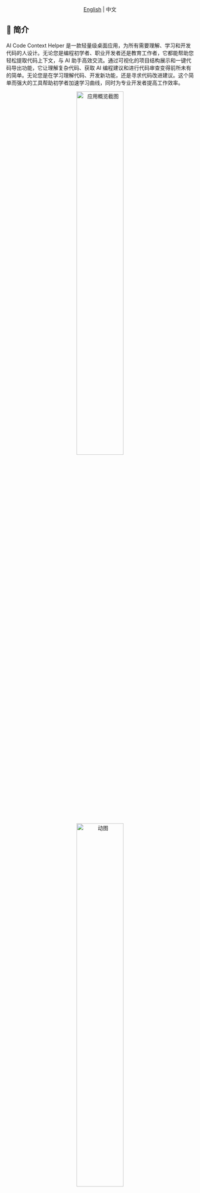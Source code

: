 <p align="center"><a href="README.md">English</a> | 中文<p>

## 📝 简介

AI Code Context Helper 是一款轻量级桌面应用，为所有需要理解、学习和开发代码的人设计。无论您是编程初学者、职业开发者还是教育工作者，它都能帮助您轻松提取代码上下文，与 AI 助手高效交流。通过可视化的项目结构展示和一键代码导出功能，它让理解复杂代码、获取 AI 编程建议和进行代码审查变得前所未有的简单。无论您是在学习理解代码、开发新功能，还是寻求代码改进建议。这个简单而强大的工具帮助初学者加速学习曲线，同时为专业开发者提高工作效率。

<p align="center">
  <img src="./_images/app_overview.png" width="50%" alt="应用概览截图">
</p>

<p align="center">
  <img src="./_images/app.gif" width="50%" alt="动图">
</p>

## 👥 适用人群

- **编程初学者**: 通过 AI 理解开源项目结构和代码逻辑，加速学习曲线
- **软件开发人员**: 在现有工作流中无缝集成 AI 编程助手，提高开发效率
- **代码审查者**: 快速提取项目模块代码，利用 AI 进行质量审查和优化建议
- **技术教育者**: 更有效地解释代码结构和实现细节，辅助教学过程
- **开源贡献者**: 快速熟悉新项目代码库，降低贡献门槛

## 🎯 主要应用场景

本工具让您可以轻松将代码内容传递给 AI 助手，实现以下场景：

- **代码学习**: 理解复杂项目结构和工作原理，提高学习效率
- **开发辅助**: 获取更准确的代码修改和功能实现建议
- **代码审查**: 进行自动化质量检查和性能优化分析
- **重构指导**: 基于完整上下文的代码改进建议
- **问题诊断**: 通过提供完整环境帮助 AI 更准确地定位问题

所有功能都在本地运行，不需要联网，确保您的代码隐私安全。

## 💡 核心使用场景

### 1. 代码学习与分析

轻松让 AI 帮你理解复杂代码库的工作原理：

1. **选择目标项目目录**：打开你想分析的项目
2. **复制完整项目结构**：使用"复制目录树"功能，让 AI 先了解整体架构
3. **提供核心代码文件**：选择关键文件，使用"复制路径与代码"一次性提供所有代码
4. **询问 AI 分析**：请求 AI 分析代码结构、解释工作原理或提供学习路径

> 以往理解一个复杂开源项目可能需要数天，现在可以先让 AI 提供整体概览和关键部分解析，大幅提升学习效率！

### 2. 代码修改与开发

快速获取 AI 编程辅助而不破坏现有工作流：

1. **定位需要修改的模块**：通过可视化树形结构找到相关文件
2. **导出相关代码上下文**：同时选择相关的多个文件（如模型、控制器和视图）
3. **描述修改需求**：向 AI 清晰描述你想实现的功能或修复的问题
4. **获取完整实现方案**：AI 会基于完整上下文提供准确的代码修改建议

> 相比单文件编辑器集成，这种方式能提供更完整的项目上下文，产生更准确、更具可操作性的代码建议

### 3. 代码审查与重构

让 AI 成为你的代码审查助手：

1. **选择待审查模块**：框选整个功能模块的所有文件
2. **一键复制所有相关代码**：包含完整的实现细节和文件路径
3. **请求 AI 审查**：获取关于代码质量、潜在问题和改进建议的反馈
4. **实施重构建议**：应用 AI 提供的优化方案

> 如果代码总量在 5000 行以内，可以一次性复制给主流 AI 助手进行全面分析，比传统代码审查更快、更全面

### 本地运行，保障隐私

- **完全离线工作**：软件在本地运行，不需要联网，不会上传任何代码
- **隐私保护**：您的代码仅在您主动复制时才会离开您的电脑
- **与任何 AI 助手兼容**：您可以自由选择使用哪种 AI 服务，完全由您控制代码分享范围



## ✨ 主要特性

### 智能文件管理

- **目录树可视化**：树形视图显示项目文件结构
- **文件类型识别**：自动检测文本文件编码，区分文本与二进制文件
- **高级筛选**：支持正则表达式过滤、.gitignore 规则应用和目录深度限制，便于处理大型项目

### 灵活选择与导出

- **多选支持**：可选择单个文件、多个文件或整个目录及其子目录
- **鼠标框选模式**：通过拖动鼠标一次性选择/取消选择多个文件
- **批量导出**：支持导出选中内容的路径、代码或两者兼有
- **上下文菜单**：提供多种复制选项，适用于不同开发场景

### 集成与便捷性

- **系统托盘集成**：最小化到系统托盘，随时可用但不占用桌面空间
- **全局热键**：在任何应用中按下 Ctrl+2 快捷键即可显示/隐藏应用窗口
- **窗口置顶选项**：使窗口保持在其他应用之上，便于操作
- **文件系统集成**：直接从上下文菜单在资源管理器中打开文件夹或启动命令行终端

### 定制化与易用性

- **多语言支持**：支持中英文切换
- **输出格式定制**：可配置代码和路径的前缀后缀格式
- **高级选项切换**：可隐藏/显示高级设置，最大化目录树显示空间
- **轻量实现**：低资源占用，启动迅速，无缝融入现有开发工作流

## 🔑 快捷键与特殊功能

- **Ctrl+C**：复制选中文件的路径和代码
- **Ctrl+B**：复制选中文件的文件名
- **Ctrl+F**：在资源管理器中打开选中文件夹
- **Ctrl+T**：在选中文件夹中打开命令行终端
- **Ctrl+2**：全局热键，从任何地方显示/隐藏应用程序
- **树状态保持**：应用程序会在会话之间记住每个项目目录的展开状态

## 📸 应用截图

### 目录树菜单

<p align="center">
  <img src="./_images/context_menu.png" width="60%" alt="右键菜单">
</p>

## 🔧 安装与使用

### 下载安装

1. 从[Releases 页面](https://github.com/sansan0/ai-code-context-helper/releases)下载最新版本
2. 解压缩下载的文件到任意位置
3. 运行`AI Code Context Helper.exe`启动应用

### 使用方法

1. 点击"浏览..."按钮选择项目根目录
2. 在目录树中勾选需要分享的文件或文件夹
3. 右键点击选择"复制路径与代码"（或使用其他复制选项）
4. 将复制的内容粘贴到 AI 助手（如 ChatGPT、Claude 等）对话中
5. 根据复制的代码上下文，向 AI 提问或请求代码修改建议

## ⚙️ 配置选项

### 界面选项

- **显示隐藏文件**：是否显示隐藏文件和文件夹
- **显示文件/显示文件夹**：控制树视图中的显示内容
- **使用相对路径**：复制时使用相对路径而非绝对路径
- **根据.gitignore 过滤**：应用项目.gitignore 文件中的规则
- **鼠标框选模式**：启用拖动选择功能，方便批量操作
- **最大深度**：限制目录树的显示深度
- **文件过滤**：使用正则表达式过滤显示的文件
- **窗口置顶**：使窗口保持在所有其他应用之上
- **高级选项切换**：隐藏/显示高级设置，最大化树显示空间

## 🛠️ 从源码构建

### 环境要求

- Python 3.9+
- Poetry 包管理工具

### 安装依赖

```bash
git clone https://github.com/sansan0/ai-code-context-helper.git
cd ai-code-context-helper
poetry install
```

### 构建可执行文件

```bash
poetry run python -m cx_Freeze build
```

## 📄 许可证

本项目采用 GPL-3.0 许可证 - 详见 [LICENSE](LICENSE) 文件
